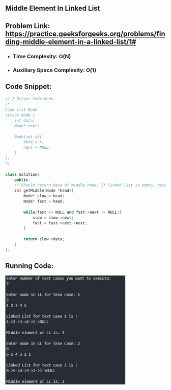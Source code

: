 ## Middle Element In Linked List
## Problem Link: https://practice.geeksforgeeks.org/problems/finding-middle-element-in-a-linked-list/1#

- ### Time Complexity: O(N)
- ### Auxiliary Space Complexity: O(1)

## Code Snippet:
```cpp
// } Driver Code Ends
/* 
Link list Node 
struct Node {
    int data;
    Node* next;
    
    Node(int x){
        data = x;
        next = NULL;
    }    
}; 
*/

class Solution{
    public:
    /* Should return data of middle node. If linked list is empty, then  -1*/
    int getMiddle(Node *head){
        Node* slow = head;
        Node* fast = head;
        
        while(fast != NULL and fast->next != NULL){
            slow = slow->next;
            fast = fast->next->next;
        }
        
        return slow->data;
    }
};
```

## Running Code:
![alt text](./output.png)
